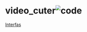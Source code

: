 # video_cuter![code](https://github.com/SalvadorDante/video_cuter/assets/86443711/b1e7388e-37aa-4555-937b-fe96b034b0d1)

[Interfas](https://github.com/SalvadorDante/video_cuter/assets/86443711/1ff32f89-a24a-4b5e-8110-aaf885d04371)
